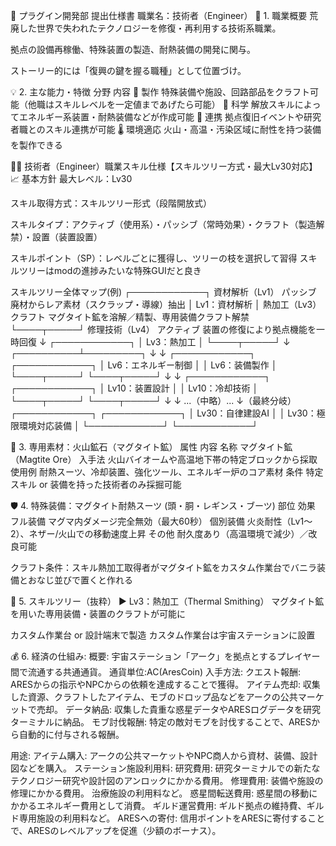 🧩 プラグイン開発部 提出仕様書
職業名：技術者（Engineer）
🔧 1. 職業概要
荒廃した世界で失われたテクノロジーを修復・再利用する技術系職業。

拠点の設備再稼働、特殊装置の製造、耐熱装備の開発に関与。

ストーリー的には「復興の鍵を握る職種」として位置づけ。

💡 2. 主な能力・特徴
分野	内容
🔨 製作	特殊装備や施設、回路部品をクラフト可能（他職はスキルレベルを一定値まであげたら可能）
🧪 科学	解放スキルによってエネルギー系装置・耐熱装備などが作成可能
🔁 連携	拠点復旧イベントや研究者職とのスキル連携が可能
🌡️ 環境適応	火山・高温・汚染区域に耐性を持つ装備を製作できる

🧑‍🔧 技術者（Engineer）職業スキル仕様【スキルツリー方式・最大Lv30対応】
📈 基本方針
最大レベル：Lv30

スキル取得方式：スキルツリー形式（段階開放式）

スキルタイプ：アクティブ（使用系）・パッシブ（常時効果）・クラフト（製造解禁）・設置（装置設置）

スキルポイント（SP）：レベルごとに獲得し、ツリーの枝を選択して習得 スキルツリーはmodの進捗みたいな特殊GUIだと良き

スキルツリー全体マップ(例)
                ┌────────────┐                                     資材解析（Lv1）	パッシブ	廃材からレア素材（スクラップ・導線）抽出
                │ Lv1：資材解析       │                             熱加工（Lv3）	クラフト	マグタイト鉱を溶解／精製、専用装備クラフト解禁
                └────┬─────┘                                       修理技術（Lv4）	アクティブ	装置の修復により拠点機能を一時回復
                     ↓
                ┌────────────┐
                │ Lv3：熱加工         │
                └────┬─────┘
                     ↓
        ┌──────────┴─────────┐
        ↓                      ↓
┌────────────┐      ┌────────────┐
│ Lv6：エネルギー制御 │      │ Lv6：装備製作         │
└────┬─────┘      └────┬─────┘
     ↓                         ↓
┌────────────┐      ┌────────────┐
│ Lv10：装置設計       │      │ Lv10：冷却技術         │
└────┬─────┘      └────┬─────┘
     ↓                         ↓
...（中略）...
          ↓（最終分岐）    
┌────────────┐      ┌────────────┐
│ Lv30：自律建設AI     │      │ Lv30：極限環境対応装備 │
└────────────┘      └────────────┘


🧱 3. 専用素材：火山鉱石（マグタイト鉱）
属性	内容
名称	マグタイト鉱（Magtite Ore）
入手法	火山バイオームや高温地下帯の特定ブロックから採取
使用例	耐熱スーツ、冷却装置、強化ツール、エネルギー炉のコア素材
条件	特定スキル or 装備を持った技術者のみ採掘可能

🛡️ 4. 特殊装備：マグタイト耐熱スーツ (頭・胴・レギンス・ブーツ)
部位	効果
フル装備	マグマ内ダメージ完全無効（最大60秒）
個別装備	火炎耐性（Lv1〜2）、ネザー/火山での移動速度上昇
その他	耐久度あり（高温環境で減少）／改良可能

クラフト条件：スキル熱加工取得者がマグタイト鉱をカスタム作業台でバニラ装備とおなじ並びで置くと作れる

🧠 5. スキルツリー（抜粋）
▶ Lv3：熱加工（Thermal Smithing）
マグタイト鉱を用いた専用装備・装置のクラフトが可能に

カスタム作業台 or 設計端末で製造 カスタム作業台は宇宙ステーションに設置

💰️ 6. 経済の仕組み:
概要: 宇宙ステーション「アーク」を拠点とするプレイヤー間で流通する共通通貨。
通貨単位:AC(AresCoin)
入手方法:
クエスト報酬: ARESからの指示やNPCからの依頼を達成することで獲得。
アイテム売却: 収集した資源、クラフトしたアイテム、モブのドロップ品などをアークの公共マーケットで売却。
データ納品: 収集した貴重な惑星データやARESログデータを研究ターミナルに納品。
モブ討伐報酬: 特定の敵対モブを討伐することで、ARESから自動的に付与される報酬。

用途:
アイテム購入: アークの公共マーケットやNPC商人から資材、装備、設計図などを購入。
ステーション施設利用料:
    研究費用: 研究ターミナルでの新たなテクノロジー研究や設計図のアンロックにかかる費用。
    修理費用: 装備や施設の修理にかかる費用。
    治療施設の利用料など。
惑星間転送費用: 惑星間の移動にかかるエネルギー費用として消費。
ギルド運営費用: ギルド拠点の維持費、ギルド専用施設の利用料など。
ARESへの寄付: 信用ポイントをARESに寄付することで、ARESのレベルアップを促進（少額のボーナス）。
